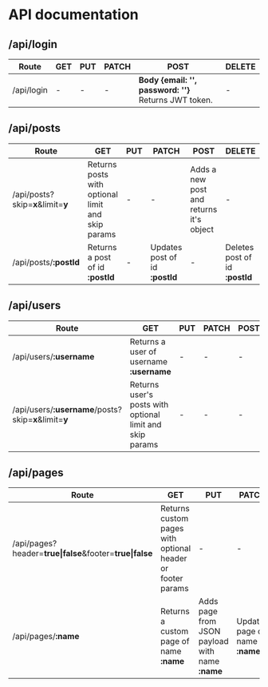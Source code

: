 # API documentation

## /api/login
| **Route** | **GET** | **PUT** | **PATCH** | **POST** | **DELETE** |
|-----------------|--------|--------|--------|--------|--------|
| /api/login | - | - | - | **Body {email: '', password: ''}**<br /> Returns JWT token. | - |

## /api/posts
| **Route** | **GET** | **PUT** | **PATCH** | **POST** | **DELETE** |
|-----------------|--------|--------|--------|--------|--------|
| /api/posts?skip=**x**&limit=**y** | Returns posts with optional limit and skip params | - | - | Adds a new post and returns it's object | - |
| /api/posts/**:postId** | Returns a post of id **:postId** | - | Updates post of id **:postId** | - | Deletes post of id **:postId** |

## /api/users
| **Route** | **GET** | **PUT** | **PATCH** | **POST** | **DELETE** |
|-----------------|--------|--------|--------|--------|--------|
| /api/users/**:username** | Returns a user of username **:username** | - | - | - | - |
| /api/users/**:username**/posts?skip=**x**&limit=**y** | Returns user's posts with optional limit and skip params | - | - | - | - |

## /api/pages
| **Route** | **GET** | **PUT** | **PATCH** | **POST** | **DELETE** |
|-----------------|--------|--------|--------|--------|--------|
| /api/pages?header=**true\|false**&footer=**true\|false** | Returns custom pages with optional header or footer params | - | - | - | - |
| /api/pages/**:name** | Returns a custom page of name **:name** | Adds page from JSON payload with name **:name** | Updates page of name **:name** | - | Deletes page of name **:name** |
